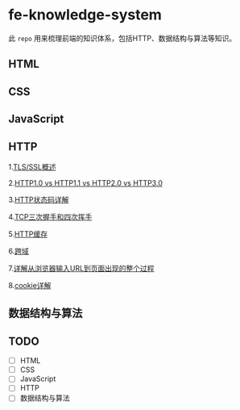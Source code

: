 # fe-knowledge-system
此 `repo` 用来梳理前端的知识体系，包括HTTP、数据结构与算法等知识。

## HTML

## CSS

## JavaScript

## HTTP

1.[TLS/SSL概述](./HTTP/tsl-protocol-intro.md)

2.[HTTP1.0 vs HTTP1.1 vs HTTP2.0 vs HTTP3.0](./HTTP/http-all-kind-of-version-compare.md)

3.[HTTP状态码详解](./HTTP/http-statusCode-intro.md)

4.[TCP三次握手和四次挥手](./HTTP/tcp-protocol-intro.md)

5.[HTTP缓存](./HTTP/http-cache-intro.md)

6.[跨域](./HTTP/cross-origin-intro.md)

7.[详解从浏览器输入URL到页面出现的整个过程](./HTTP/dive-into-page-render-process-when-input-url-for-browser.md)

8.[cookie详解](./HTTP/cookie-intro.md)

## 数据结构与算法

## TODO
- [ ] HTML
- [ ] CSS
- [ ] JavaScript
- [ ] HTTP
- [ ] 数据结构与算法
